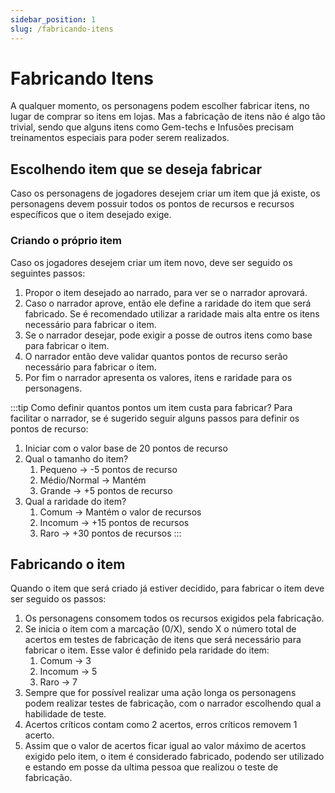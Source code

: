 ```yaml
---
sidebar_position: 1
slug: /fabricando-itens
---
```


# Fabricando Itens

A qualquer momento, os personagens podem escolher fabricar itens, no lugar de comprar so itens em lojas. Mas a fabricação de itens não é algo tão trivial, sendo que alguns itens como Gem-techs e Infusões precisam treinamentos especiais para poder serem realizados.

## Escolhendo item que se deseja fabricar

Caso os personagens de jogadores desejem criar um item que já existe, os personagens devem possuir todos os pontos de recursos e recursos específicos que o item desejado exige.

### Criando o próprio item

Caso os jogadores desejem criar um item novo, deve ser seguido os seguintes passos:
1. Propor o item desejado ao narrado, para ver se o narrador aprovará.
2. Caso o narrador aprove, então ele define a raridade do item que será fabricado. Se é recomendado utilizar a raridade mais alta entre os itens necessário para fabricar o item.
3. Se o narrador desejar, pode exigir a posse de outros itens como base para fabricar o item.
4. O narrador então deve validar quantos pontos de recurso serão necessário para fabricar o item.
5. Por fim o narrador apresenta os valores, itens e raridade para os personagens.

:::tip Como definir quantos pontos um item custa para fabricar?
Para facilitar o narrador, se é sugerido seguir alguns passos para definir os pontos de recurso:

1. Iniciar com o valor base de 20 pontos de recurso
2. Qual o tamanho do item?
   1. Pequeno → -5 pontos de recurso
   2. Médio/Normal → Mantém
   3. Grande → +5 pontos de recurso
3. Qual a raridade do item?
   1. Comum → Mantém o valor de recursos
   2. Incomum → +15 pontos de recursos
   3. Raro → +30 pontos de recursos
:::

## Fabricando o item

Quando o item que será criado já estiver decidido, para fabricar o item deve ser seguido os passos:
1. Os personagens consomem todos os recursos exigidos pela fabricação.
2. Se inicia o item com a marcação (0/X), sendo X o número total de acertos em testes de fabricação de itens que será necessário para fabricar o item. Esse valor é definido pela raridade do item:
   1. Comum → 3
   2. Incomum → 5
   3. Raro → 7
3. Sempre que for possível realizar uma ação longa os personagens podem realizar testes de fabricação, com o narrador escolhendo qual a habilidade de teste.
4. Acertos críticos contam como 2 acertos, erros críticos removem 1 acerto.
5. Assim que o valor de acertos ficar igual ao valor máximo de acertos exigido pelo item, o item é considerado fabricado, podendo ser utilizado e estando em posse da ultima pessoa que realizou o teste de fabricação.